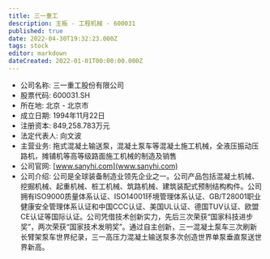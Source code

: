 ```yaml
---
title: 三一重工
description: 主板 - 工程机械 - 600031
published: true
date: 2022-04-30T19:32:23.000Z
tags: stock
editor: markdown
dateCreated: 2022-01-01T00:00:00.000Z
---
```


- 公司名称: 三一重工股份有限公司
- 股票代码: 600031.SH
- 所在地: 北京 - 北京市
- 成立日期: 1994年11月22日
- 注册资本: 849,258.783万元
- 法定代表人: 向文波
- 主营业务: 拖式混凝土输送泵，混凝土泵车等混凝土施工机械，全液压振动压路机，摊铺机等高等级路面施工机械的制造及销售
- 公司官网: [www.sanyhi.com](www.sanyhi.com)
- 公司介绍: 公司是全球装备制造业领先企业之一。公司产品包括混凝土机械、挖掘机械、起重机械、桩工机械、筑路机械、建筑装配式预制结构构件。公司拥有ISO9000质量体系认证、ISO14001环境管理体系认证、GB/T28001职业健康安全管理体系认证和中国CCC认证、美国UL认证、德国TUV认证、欧盟CE认证等国际认证。公司凭借技术创新实力，先后三次荣获“国家科技进步奖”，两次荣获“国家技术发明奖”。通过自主创新，三一混凝土泵车三次刷新长臂架泵车世界纪录，三一高压力混凝土输送泵多次创造世界单泵垂直泵送世界新高。


